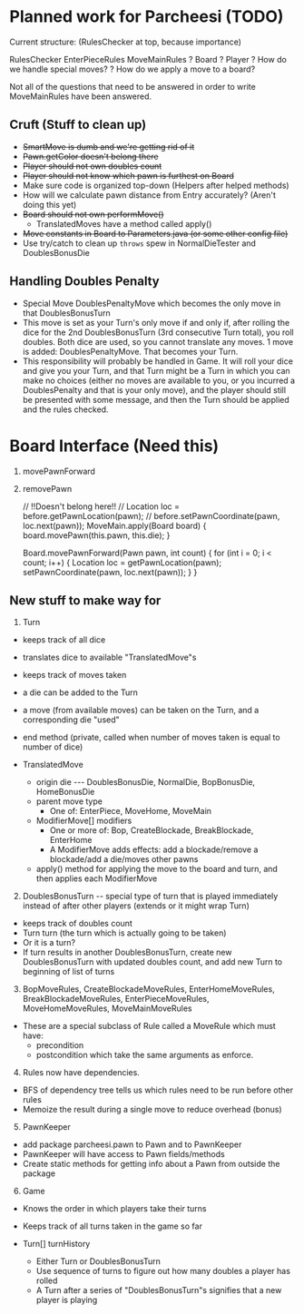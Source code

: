 # Planned work for Parcheesi (TODO)

Current structure: (RulesChecker at top, because importance)

RulesChecker
  EnterPieceRules
  MoveMainRules
    ? Board
    ? Player
    ? How do we handle special moves?
    ? How do we apply a move to a board?

Not all of the questions that need to be answered in order to write MoveMainRules have been
answered.

## Cruft (Stuff to clean up)

- ~~SmartMove is dumb and we're getting rid of it~~
- ~~Pawn.getColor doesn't belong there~~
- ~~Player should not own doubles count~~
- ~~Player should not know which pawn is furthest on Board~~
- Make sure code is organized top-down (Helpers after helped methods)
- How will we calculate pawn distance from Entry accurately? (Aren't doing this yet)
- ~~Board should not own performMove()~~
  - TranslatedMoves have a method called apply()
- ~~Move constants in Board to Parameters.java (or some other config file)~~
- Use try/catch to clean up `throws` spew in NormalDieTester and DoublesBonusDie

## Handling Doubles Penalty

- Special Move DoublesPenaltyMove which becomes the only move in that DoublesBonusTurn
- This move is set as your Turn's only move if and only if, after rolling the dice for the 2nd
  DoublesBonusTurn (3rd consecutive Turn total), you roll doubles. Both dice are used, so you cannot
  translate any moves. 1 move is added: DoublesPenaltyMove. That becomes your Turn.
- This responsibility will probably be handled in Game. It will roll your dice and give you your
  Turn, and that Turn might be a Turn in which you can make no choices (either no moves are
  available to you, or you incurred a DoublesPenalty and that is your only move), and the player
  should still be presented with some message, and then the Turn should be applied and the rules
  checked.

# Board Interface (Need this)

1. movePawnForward
2. removePawn

	// !!Doesn't belong here!!
	// Location loc = before.getPawnLocation(pawn);
	// before.setPawnCoordinate(pawn, loc.next(pawn));
	MoveMain.apply(Board board) {
		board.movePawn(this.pawn, this.die);
	}

	Board.movePawnForward(Pawn pawn, int count) {
		for (int i = 0; i < count; i++) {
			Location loc = getPawnLocation(pawn);
			setPawnCoordinate(pawn, loc.next(pawn));
		}
	}

## New stuff to make way for

1. Turn
  - keeps track of all dice
  - translates dice to available "TranslatedMove"s
  - keeps track of moves taken
  - a die can be added to the Turn
  - a move (from available moves) can be taken on the Turn, and a corresponding die "used"
  - end method (private, called when number of moves taken is equal to number of dice)

  - TranslatedMove
    - origin die --- DoublesBonusDie, NormalDie, BopBonusDie, HomeBonusDie
    - parent move type
      - One of: EnterPiece, MoveHome, MoveMain
    - ModifierMove[] modifiers
      - One or more of: Bop, CreateBlockade, BreakBlockade, EnterHome
      - A ModifierMove adds effects: add a blockade/remove a blockade/add a die/moves other pawns
    - apply() method for applying the move to the board and turn, and then applies each ModifierMove

2. DoublesBonusTurn -- special type of turn that is played immediately instead of after other
   players (extends or it might wrap Turn)
  - keeps track of doubles count
  - Turn turn (the turn which is actually going to be taken)
  - Or it is a turn?
  - If turn results in another DoublesBonusTurn, create new DoublesBonusTurn with updated doubles
    count, and add new Turn to beginning of list of turns

3. BopMoveRules, CreateBlockadeMoveRules, EnterHomeMoveRules, BreakBlockadeMoveRules,
   EnterPieceMoveRules, MoveHomeMoveRules, MoveMainMoveRules
  - These are a special subclass of Rule called a MoveRule which must have:
     - precondition
     - postcondition
     which take the same arguments as enforce.

4. Rules now have dependencies.
  - BFS of dependency tree tells us which rules need to be run before other rules
  - Memoize the result during a single move to reduce overhead (bonus)

5. PawnKeeper
  - add package parcheesi.pawn to Pawn and to PawnKeeper
  - PawnKeeper will have access to Pawn fields/methods
  - Create static methods for getting info about a Pawn from outside the package

6. Game
  - Knows the order in which players take their turns
  - Keeps track of all turns taken in the game so far

  - Turn[] turnHistory
    - Either Turn or DoublesBonusTurn
    - Use sequence of turns to figure out how many doubles a player has rolled
    - A Turn after a series of "DoublesBonusTurn"s signifies that a new player is playing
